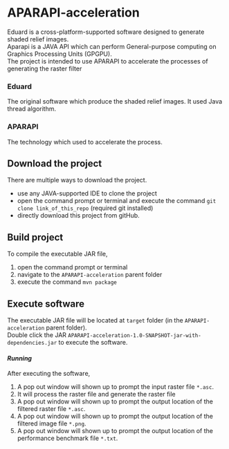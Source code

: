 # APARAPI-acceleration

Eduard is a cross-platform-supported software designed to generate shaded relief images. \
Aparapi is a JAVA API which can perform General-purpose computing on Graphics Processing Units (GPGPU). \
The project is intended to use APARAPI to accelerate the processes of generating the raster filter


### Eduard
The original software which produce the shaded relief images. It used Java thread algorithm.

### APARAPI
The technology which used to accelerate the process.

## Download the project
There are multiple ways to download the project.
* use any JAVA-supported IDE to clone the project
* open the command prompt or terminal and execute the command `git clone link_of_this_repo` (required git installed)
* directly download this project from gitHub.

## Build project
To compile the executable JAR file, 
1. open the command prompt or terminal
2. navigate to the `APARAPI-acceleration` parent folder
3. execute the command `mvn package`
## Execute software
The executable JAR file will be located at `target` folder (in the `APARAPI-acceleration` parent folder).\
Double click the JAR `APARAPI-acceleration-1.0-SNAPSHOT-jar-with-dependencies.jar` to execute the software.
#### _**Running**_
After executing the software, 
1. A pop out window will shown up to prompt the input raster file `*.asc`.
2. It will process the raster file and generate the raster file
3. A pop out window will shown up to prompt the output location of the filtered raster file `*.asc`.
4. A pop out window will shown up to prompt the output location of the filtered image file `*.png`.
5. A pop out window will shown up to prompt the output location of the performance benchmark file `*.txt`.
